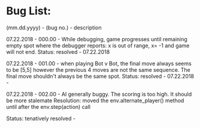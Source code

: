 Bug List:
=========
(mm.dd.yyyy) - (bug no.) - description

07.22.2018 - 000.00 - While debugging, game progresses until remaining empty spot
where the debugger reports: x is out of range, x= -1 and game will not end.
Status: resolved - 07.22.2018

07.22.2018 - 001.00 - when playing Bot v Bot, the final move always seems to be [5,5]
however the previous 4 moves are not the same sequence. The final move shouldn't always be 
the same spot.
Status: resolved - 07.22.2018 - 

07.22.2018 - 002.00 - AI generally buggy. The scoring is too high. It should be more stalemate
Resolution: moved the env.alternate_player() method until after the env.step(action) call

Status: tenatively resolved -
